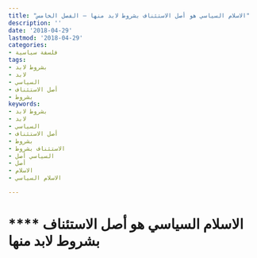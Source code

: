 ```yaml
---
title: "الاسلام السياسي هو أصل الاستئناف بشروط لابد منها – الفصل الخامس"
description: ''
date: '2018-04-29'
lastmod: '2018-04-29'
categories:
- فلسفة سياسية
tags:
- بشروط لابد
- لابد
- السياسي
- أصل الاستئناف
- بشروط
keywords:
- بشروط لابد
- لابد
- السياسي
- أصل الاستئناف
- بشروط
- الاستئناف بشروط
- السياسي أصل
- أصل
- الاسلام
- الاسلام السياسي

---
```

# **** **الاسلام السياسي** هو أصل الاستئناف بشروط لابد منها

###